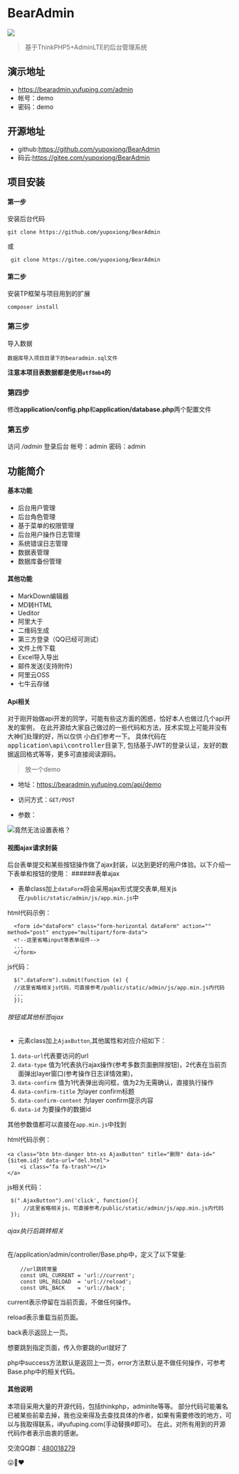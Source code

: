 # BearAdmin

[![](https://img.shields.io/badge/php->=7.1-blue.svg)](https://github.com/yupoxiong/region)


 > 基于ThinkPHP5+AdminLTE的后台管理系统
 ## 演示地址
 * <https://bearadmin.yufuping.com/admin>
 * 帐号：demo
 * 密码：demo

 ## 开源地址
 * github:<https://github.com/yupoxiong/BearAdmin>
 * 码云:<https://gitee.com/yupoxiong/BearAdmin>

 ## 项目安装
 #### 第一步
 安装后台代码
 ```
 git clone https://github.com/yupoxiong/BearAdmin
 ```
 或
```
 git clone https://gitee.com/yupoxiong/BearAdmin
```
 #### 第二步
 安装TP框架与项目用到的扩展
 ```
 composer install
 ```
 ### 第三步
 导入数据
 ```
 数据库导入项目目录下的bearadmin.sql文件
 ```
 **注意本项目表数据都是使用`utf8mb4`的**

 ### 第四步
 修改**application/config.php**和**application/database.php**两个配置文件

 ### 第五步
 访问 <em>/admin</em> 登录后台
 帐号：admin 密码：admin

 ## 功能简介

 #### 基本功能
 * 后台用户管理
 * 后台角色管理
 * 基于菜单的权限管理
 * 后台用户操作日志管理
 * 系统错误日志管理
 * 数据表管理
 * 数据库备份管理

 #### 其他功能
 * MarkDown编辑器
 * MD转HTML
 * Ueditor
 * 阿里大于
 * 二维码生成
 * 第三方登录（QQ已经可测试）
 * 文件上传下载
 * Excel导入导出
 * 邮件发送(支持附件)
 * 阿里云OSS
 * 七牛云存储

 #### Api相关
对于刚开始做api开发的同学，可能有些这方面的困惑，恰好本人也做过几个api开发的案例，
在此开源给大家自己做过的一些代码和方法，技术实现上可能并没有大神们处理的好，所以仅供
小白们参考一下。
具体代码在<kbd>application\api\controller</kbd>目录下,
包括基于JWT的登录认证，友好的数据返回格式等等，更多可直接阅读源码。

>放一个demo

 * 地址：<https://bearadmin.yufuping.com/api/demo>

 * 访问方式：`GET/POST`
 * 参数：

![竟然无法设置表格？](http://p0ozp0sp4.bkt.clouddn.com/bearadmin/20180127/171d8d4f3a79ceba84b478c370a65796.png?9755)


 #### 视图ajax请求封装
 后台表单提交和某些按钮操作做了ajax封装，以达到更好的用户体验。以下介绍一下表单和按钮的使用：
 ######表单ajax
  - 表单class加上`dataForm`将会采用ajax形式提交表单,相关js在`/public/static/admin/js/app.min.js`中

  html代码示例：
  ```
    <form id="dataForm" class="form-horizontal dataForm" action="" method="post" enctype="multipart/form-data">
    <!--这里省略input等表单组件-->
    ...
    </form>
  ```

  js代码：
  ```
    $(".dataForm").submit(function (e) {
    //这里省略相关js代码，可直接参考/public/static/admin/js/app.min.js内代码
    ...
    });
  ```

 ###### 按钮或其他标签ajax
 - 元素class加上`AjaxButton`,其他属性和对应介绍如下：

 1. `data-url`代表要访问的url
 2. `data-type`  值为1代表执行ajax操作(参考多数页面删除按钮)，2代表在当前页面弹出layer窗口(参考操作日志详情效果)，
 3. `data-confirm` 值为1代表弹出询问框，值为2为无需确认，直接执行操作
 4. `data-confirm-title` 为layer confirm标题
 4. `data-confirm-content` 为layer confirm提示内容
 5. `data-id` 为要操作的数据id

 其他参数值都可以直接在`app.min.js`中找到

 html代码示例：
 ```
 <a class="btn btn-danger btn-xs AjaxButton" title="删除" data-id="{$item.id}" data-url="del.html">
     <i class="fa fa-trash"></i>
 </a>
 ```

 js相关代码：
  ```
   $(".AjaxButton").on('click', function(){
       //这里省略相关js，可直接参考/public/static/admin/js/app.min.js内代码
   });

  ```

 ###### ajax执行后跳转相关

 在/application/admin/controller/Base.php中，定义了以下常量:
 ```
     //url跳转常量
     const URL_CURRENT = 'url://current';
     const URL_RELOAD  = 'url://reload';
     const URL_BACK    = 'url://back';
 ```
 current表示停留在当前页面，不做任何操作。

 reload表示重载当前页面。

 back表示返回上一页。

 想要跳到指定页面，传入你要跳的url就好了

 php中success方法默认是返回上一页，error方法默认是不做任何操作，可参考Base.php中的相关代码。


 #### 其他说明
本项目采用大量的开源代码，包括thinkphp，adminlte等等。
部分代码可能署名已被某些前辈去掉，我也没来得及去查找具体的作者，如果有需要修改的地方，可以与我取得联系，i#yufuping.com(手动替换#即可)。
在此，对所有用到的开源代码作者表示由衷的感谢。

交流QQ群：[480018279](//shang.qq.com/wpa/qunwpa?idkey=2e8674491df685dab9f634773b72ce8ed7df033aed7cbf194cda95dd4ad45737)

:stuck_out_tongue::bear::heart: